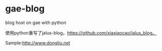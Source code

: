 gae-blog
========

blog host on gae with python

使用python重写了jalus-blog，https://github.com/xiaxiaocao/jalus_blog。

Sample:http://www.dongliu.net
